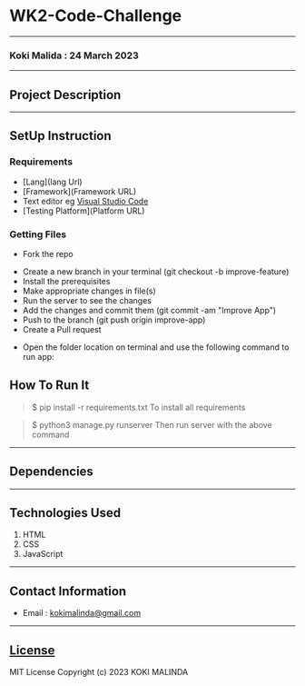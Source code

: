 # WK2-Code-Challenge
*****
### Koki Malida : 24 March 2023
****
## Project Description

********
## SetUp Instruction
### Requirements
* [Lang](lang Url)
* [Framework](Framework URL)
* Text editor eg [Visual Studio Code](https://code.visualstudio.com/download)
* [Testing Platform](Platform URL)


### Getting Files
* Fork the repo
- Create a new branch in your terminal (git checkout -b improve-feature)
- Install the prerequisites
- Make appropriate changes in file(s)
- Run the server to see the changes
- Add the changes and commit them (git commit -am "Improve App")
- Push to the branch (git push origin improve-app)
- Create a Pull request
* Open the folder location on terminal and use the following command to run app:

## How To Run It
>  $ pip install -r requirements.txt
To install all requirements

> $ python3 manage.py runserver
Then run server with the above command

*****
## Dependencies

*****
## Technologies Used
1. HTML
2. CSS
3. JavaScript
*****
## Contact Information
* Email : kokimalinda@gmail.com
*****
## [License](LICENSE)
MIT License
Copyright (c) 2023 KOKI MALINDA